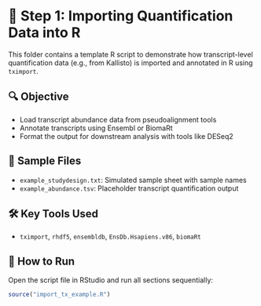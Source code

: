 # 📘 Step 1: Importing Quantification Data into R

This folder contains a template R script to demonstrate how transcript-level quantification data (e.g., from Kallisto) is imported and annotated in R using `tximport`.

## 🔍 Objective
- Load transcript abundance data from pseudoalignment tools
- Annotate transcripts using Ensembl or BiomaRt
- Format the output for downstream analysis with tools like DESeq2

## 🧪 Sample Files
- `example_studydesign.txt`: Simulated sample sheet with sample names
- `example_abundance.tsv`: Placeholder transcript quantification output

## 🛠️ Key Tools Used
- `tximport`, `rhdf5`, `ensembldb`, `EnsDb.Hsapiens.v86`, `biomaRt`

## 🚀 How to Run

Open the script file in RStudio and run all sections sequentially:

```r
source("import_tx_example.R")
